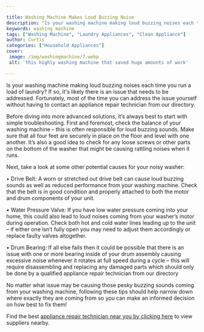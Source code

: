 ```yaml
---

title: Washing Machine Makes Loud Buzzing Noise
description: "Is your washing machine making loud buzzing noises each time you run a load of laundry? If so, it's likely there is an issue that ...lets find out"
keywords: washing machine
tags: ["Washing Machine", "Laundry Appliances", "Clean Appliance"]
author: Curtis
categories: ["Household Appliances"]
cover: 
 image: /img/washingmachine/7.webp
 alt: 'this highly washing machine that saved huge amounts of work'

---
```


Is your washing machine making loud buzzing noises each time you run a load of laundry? If so, it's likely there is an issue that needs to be addressed. Fortunately, most of the time you can address the issue yourself without having to contact an appliance repair technician from our directory.

Before diving into more advanced solutions, it’s always best to start with simple troubleshooting. First and foremost, check the balance of your washing machine – this is often responsible for loud buzzing sounds. Make sure that all four feet are securely in place on the floor and level with one another. It’s also a good idea to check for any loose screws or other parts on the bottom of the washer that might be causing rattling noises when it runs.

Next, take a look at some other potential causes for your noisy washer:

• Drive Belt: A worn or stretched out drive belt can cause loud buzzing sounds as well as reduced performance from your washing machine. Check that the belt is in good condition and properly attached to both the motor and drum components of your unit. 

• Water Pressure Valve: If you have low water pressure coming into your home, this could also lead to loud noises coming from your washer’s motor during operation. Check both hot and cold water lines leading up to the unit – if either one isn’t fully open you may need to adjust them accordingly or replace faulty valves altogether. 

• Drum Bearing: If all else fails then it could be possible that there is an issue with one or more bearing inside of your drum assembly causing excessive noise whenever it rotates at full speed during a cycle – this will require disassembling and replacing any damaged parts which should only be done by a qualified appliance repair technician from our directory 

No matter what issue may be causing those pesky buzzing sounds coming from your washing machine, following these tips should help narrow down where exactly they are coming from so you can make an informed decision on how best to fix them!

Find the best <a href="/pages/appliance-repair-technicians/">appliance repair technician near you by clicking here</a> to view suppliers nearby.
